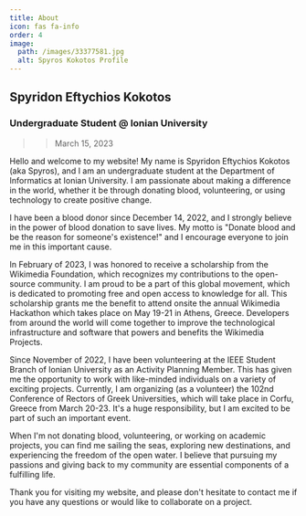 ```yaml
---
title: About
icon: fas fa-info
order: 4
image:
  path: /images/33377581.jpg
  alt: Spyros Kokotos Profile
---
```

## Spyridon Eftychios Kokotos 

### Undergraduate Student @ Ionian University 
>> March 15, 2023

Hello and welcome to my website! My name is Spyridon Eftychios Kokotos (aka Spyros), and I am an undergraduate student at the Department of Informatics at Ionian University. I am passionate about making a difference in the world, whether it be through donating blood, volunteering, or using technology to create positive change.

I have been a blood donor since December 14, 2022, and I strongly believe in the power of blood donation to save lives. My motto is "Donate blood and be the reason for someone's existence!" and I encourage everyone to join me in this important cause.

In February of 2023, I was honored to receive a scholarship from the Wikimedia Foundation, which recognizes my contributions to the open-source community. I am proud to be a part of this global movement, which is dedicated to promoting free and open access to knowledge for all. This scholarship grants me the benefit to attend onsite the annual Wikimedia Hackathon which takes place on May 19-21 in Athens, Greece. Developers from around the world will come together to improve the technological infrastructure and software that powers and benefits the Wikimedia Projects.

Since November of 2022, I have been volunteering at the IEEE Student Branch of Ionian University as an Activity Planning Member. This has given me the opportunity to work with like-minded individuals on a variety of exciting projects. Currently, I am organizing (as a volunteer) the 102nd Conference of Rectors of Greek Universities, which will take place in Corfu, Greece from March 20-23. It's a huge responsibility, but I am excited to be part of such an important event.

When I'm not donating blood, volunteering, or working on academic projects, you can find me sailing the seas, exploring new destinations, and experiencing the freedom of the open water. I believe that pursuing my passions and giving back to my community are essential components of a fulfilling life.

Thank you for visiting my website, and please don't hesitate to contact me if you have any questions or would like to collaborate on a project.
